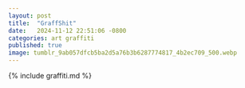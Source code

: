 ```yaml
---
layout: post
title:  "GraffShit"
date:   2024-11-12 22:51:06 -0800
categories: art graffiti 
published: true
image: tumblr_9ab057dfcb5ba2d5a76b3b6287774817_4b2ec709_500.webp
---
```



{% include graffiti.md %}